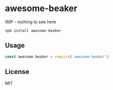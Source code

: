 # awesome-beaker

WIP - nothing to see here

```
npm install awesome-beaker
```

## Usage

``` js
const awesome-beaker = require('awesome-beaker')
```

## License

MIT
